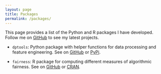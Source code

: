 ```yaml
---
layout: page
title: Packages
permalink: /packages/
---
```


This page provides a list of the Python and R packages I have developed. Follow me on [GitHub](https://github.com/kozodoi) to see my latest projects.


- `dptools`: Python package with helper functions for data processing and feature engineering.
See on [GitHub](https://github.com/kozodoi/dptools) or [PyPi](https://pypi.org/project/dptools/).

- `fairness`: R package for computing different measures of algorithmic fairness.
See on [GitHub](https://github.com/kozodoi/fairness) or [CRAN](https://cran.r-project.org/package=fairness).